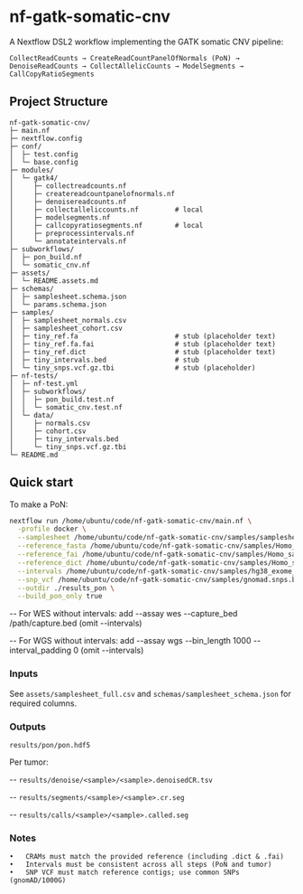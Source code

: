 # nf-gatk-somatic-cnv
A Nextflow DSL2 workflow implementing the GATK somatic CNV pipeline:

`CollectReadCounts → CreateReadCountPanelOfNormals (PoN) → DenoiseReadCounts → CollectAllelicCounts → ModelSegments → CallCopyRatioSegments`

## Project Structure
```
nf-gatk-somatic-cnv/
├─ main.nf
├─ nextflow.config
├─ conf/
│  ├─ test.config
│  └─ base.config
├─ modules/
│  └─ gatk4/
│     ├─ collectreadcounts.nf
│     ├─ createreadcountpanelofnormals.nf
│     ├─ denoisereadcounts.nf            
│     ├─ collectalleliccounts.nf         # local
│     ├─ modelsegments.nf
│     ├─ callcopyratiosegments.nf        # local
│     ├─ preprocessintervals.nf          
│     └─ annotateintervals.nf            
├─ subworkflows/
│  ├─ pon_build.nf
│  └─ somatic_cnv.nf
├─ assets/
│  └─ README.assets.md
├─ schemas/
│  ├─ samplesheet.schema.json
│  └─ params.schema.json
├─ samples/
│  ├─ samplesheet_normals.csv
│  ├─ samplesheet_cohort.csv
│  ├─ tiny_ref.fa                        # stub (placeholder text)
│  ├─ tiny_ref.fa.fai                    # stub (placeholder text)
│  ├─ tiny_ref.dict                      # stub (placeholder text)
│  ├─ tiny_intervals.bed                 # stub
│  └─ tiny_snps.vcf.gz.tbi               # stub (placeholder)
├─ nf-tests/
│  ├─ nf-test.yml
│  ├─ subworkflows/
│  │  ├─ pon_build.test.nf
│  │  └─ somatic_cnv.test.nf
│  └─ data/
│     ├─ normals.csv
│     ├─ cohort.csv
│     ├─ tiny_intervals.bed
│     └─ tiny_snps.vcf.gz.tbi
└─ README.md
```


## Quick start

To make a PoN:
```bash
nextflow run /home/ubuntu/code/nf-gatk-somatic-cnv/main.nf \
  -profile docker \
  --samplesheet /home/ubuntu/code/nf-gatk-somatic-cnv/samples/samplesheet_normals.csv \
  --reference_fasta /home/ubuntu/code/nf-gatk-somatic-cnv/samples/Homo_sapiens_assembly38.fasta \
  --reference_fai /home/ubuntu/code/nf-gatk-somatic-cnv/samples/Homo_sapiens_assembly38.fasta.fai \
  --reference_dict /home/ubuntu/code/nf-gatk-somatic-cnv/samples/Homo_sapiens_assembly38.dict \
  --intervals /home/ubuntu/code/nf-gatk-somatic-cnv/samples/hg38_exome_v2.0.2_targets_sorted_validated.re_annotated.intervals \
  --snp_vcf /home/ubuntu/code/nf-gatk-somatic-cnv/samples/gnomad.snps.biallelic.norm.common.vcf.gz \
  --outdir ./results_pon \
  --build_pon_only true
```

-- For WES without intervals: add --assay wes --capture_bed /path/capture.bed (omit --intervals)

-- For WGS without intervals: add --assay wgs --bin_length 1000 --interval_padding 0 (omit --intervals)

### Inputs

See `assets/samplesheet_full.csv` and `schemas/samplesheet_schema.json` for required columns.

### Outputs
`results/pon/pon.hdf5`

Per tumor:

-- `results/denoise/<sample>/<sample>.denoisedCR.tsv`

-- `results/segments/<sample>/<sample>.cr.seg`

-- `results/calls/<sample>/<sample>.called.seg`

### Notes
	•	CRAMs must match the provided reference (including .dict & .fai)
	•	Intervals must be consistent across all steps (PoN and tumor)
	•	SNP VCF must match reference contigs; use common SNPs (gnomAD/1000G)